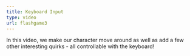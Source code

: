 ```yaml
---
title: Keyboard Input
type: video
url: flashgame3
---
```

In this video, we make our character move around as well as add a few other interesting quirks - all controllable with the keyboard!

    
